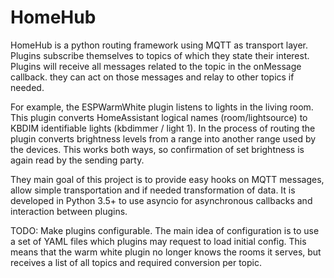 HomeHub
=======

HomeHub is a python routing framework using MQTT as transport layer. Plugins subscribe themselves to topics of which they state their interest. Plugins will receive all messages related to the topic in the onMessage callback. they can act on those messages and relay to other topics if needed.

For example, the ESPWarmWhite plugin listens to lights in the living room. This plugin converts HomeAssistant logical names (room/lightsource) to KBDIM identifiable lights (kbdimmer / light 1). In the process of routing the plugin converts brightness levels from a range into another range used by the devices. This works both ways, so confirmation of set brightness is again read by the sending party.

They main goal of this project is to provide easy hooks on MQTT messages, allow simple transportation and if needed transformation of data. It is developed in Python 3.5+ to use asyncio for asynchronous callbacks and interaction between plugins.


TODO: Make plugins configurable. The main idea of configuration is to use a set of YAML files which plugins may request to load initial config. This means that the warm white plugin no longer knows the rooms it serves, but receives a list of all topics and required conversion per topic.